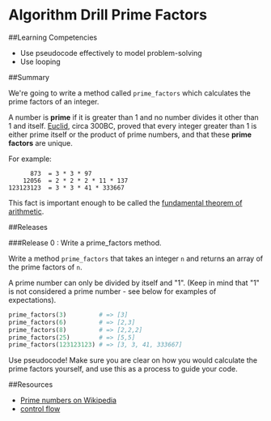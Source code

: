 # Algorithm Drill Prime Factors

##Learning Competencies

* Use pseudocode effectively to model problem-solving
* Use looping

##Summary

We're going to write a method called `prime_factors` which calculates the prime factors of an integer.

A number is **prime** if it is greater than 1 and no number divides it other than 1 and itself. [Euclid](http://en.wikipedia.org/wiki/Euclid), circa 300BC, proved that every integer greater than 1 is either prime itself or the product of prime numbers, and that these **prime factors** are unique.

For example:

```script
      873  = 3 * 3 * 97
    12056  = 2 * 2 * 2 * 11 * 137
123123123  = 3 * 3 * 41 * 333667
```
This fact is important enough to be called the [fundamental theorem of arithmetic](http://en.wikipedia.org/wiki/Fundamental_theorem_of_arithmetic).

##Releases

###Release 0 : Write a prime_factors method.

Write a method `prime_factors` that takes an integer `n` and returns an array of the prime factors of `n`.

A prime number can only be divided by itself and "1". (Keep in mind that "1" is not considered a prime number - see below for examples of expectations).

```ruby
prime_factors(3)         # => [3]
prime_factors(6)         # => [2,3]
prime_factors(8)         # => [2,2,2]
prime_factors(25)        # => [5,5]
prime_factors(123123123) # => [3, 3, 41, 333667]
```

Use pseudocode! Make sure you are clear on how you would calculate the prime factors yourself, and use this as a process to guide your code.

<!-- ##Optimize Your Learning
 -->
##Resources
* [Prime numbers on Wikipedia](http://en.wikipedia.org/wiki/Prime_number)
* [control flow](http://en.wikipedia.org/wiki/Control_flow)
